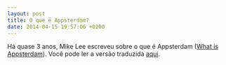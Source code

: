 ```yaml
---
layout: post
title: O que é Appsterdam?
date: 2014-04-15 19:57:06 +0200
---
```


Há quase 3 anos, Mike Lee escreveu sobre o que é Appsterdam ([What is Appsterdam](http://mur.mu.rs/2011/06/30/what-is-appsterdam/)). Você pode ler a versão traduzida [aqui](http://brasil.appsterdam.rs/what-is-appsterdam).
